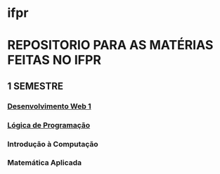 # ifpr

# REPOSITORIO PARA AS MATÉRIAS FEITAS NO IFPR

## 1 SEMESTRE
### [Desenvolvimento Web 1](https://github.com/victorcarrim/ifpr-victor/tree/main/L%C3%B3gica%20de%20Programa%C3%A7%C3%A3o)
### [Lógica de Programação](https://github.com/victorcarrim/ifpr-victor/tree/main/Desenvolvimento%20Web%20I)
### Introdução à Computação
### Matemática Aplicada
